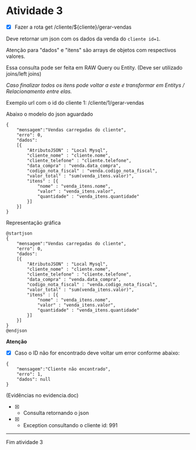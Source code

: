 # Atividade 3

- [x] Fazer a rota get /cliente/${cliente}/gerar-vendas

Deve retornar um json com os dados da venda do `cliente id=1`.

Atenção para "dados" e "itens" são arrays de objetos com respectivos valores.

Essa consulta pode ser feita em RAW Query ou Entity. (Deve ser utilizado joins/left joins)

_Caso finalizar todos os itens pode voltar a este e transformar em Entitys / Relacionamento entre elas._

Exemplo url com o id do cliente 1: /cliente/1/gerar-vendas

Abaixo o modelo do json aguardado

```
{
    "mensagem":"Vendas carregadas do cliente",
    "erro": 0,
    "dados":
    [{
        "AtributoJSON" : "Local Mysql",
        "cliente_nome" : "cliente.nome",
        "cliente_telefone" : "cliente.telefone",
        "data_compra" : "venda.data_compra",
        "codigo_nota_fiscal" : "venda.codigo_nota_fiscal",
        "valor_total" : "sum(venda_itens.valor)",
        "itens" : [{
            "nome" : "venda_itens.nome",
            "valor" : "venda_itens.valor",
            "quantidade" : "venda_itens.quantidade"
        }]
    }]
}
```

Representação gráfica

```plantuml
@startjson
{
    "mensagem":"Vendas carregadas do cliente",
    "erro": 0,
    "dados":
    [{
        "AtributoJSON" : "Local Mysql",
        "cliente_nome" : "cliente.nome",
        "cliente_telefone" : "cliente.telefone",
        "data_compra" : "venda.data_compra",
        "codigo_nota_fiscal" : "venda.codigo_nota_fiscal",
        "valor_total" : "sum(venda_itens.valor)",
        "itens" : [{
            "nome" : "venda_itens.nome",
            "valor" : "venda_itens.valor",
            "quantidade" : "venda_itens.quantidade"
        }]
    }]
}
@endjson
```
**Atenção**
- [x] Caso o ID não for encontrado deve voltar um error conforme abaixo:

```
{
    "mensagem":"Cliente não encontrado",
    "erro": 1,
    "dados": null
}
```

(Evidências no evidencia.doc)

- [x] - Consulta retornando o json
- [x] - Exception consultando o cliente id: 991

---

Fim atividade 3
